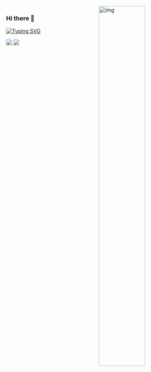 
<!--
**King-Key/King-Key** is a ✨ _special_ ✨ repository because its `README.md` (this file) appears on your GitHub profile.

Here are some ideas to get you started:

- 🔭 I’m currently working on ...
- 🌱 I’m currently learning ...
- 👯 I’m looking to collaborate on ...
- 🤔 I’m looking for help with ...
- 💬 Ask me about ...
- 📫 How to reach me: ...
- 😄 Pronouns: ...
- ⚡ Fun fact: ...
  -->

<!-- 
---
<img align="center" alt="img" src="https://ghchart.rshah.org/King-Key" width="100%" height="auto" />

--- 
-->

<img align="right" alt="img" src="https://github-readme-stats.vercel.app/api?username=King-Key&show_icons=true&theme=radical)" width="50%" height="auto" />


### Hi there 👋
[![Typing SVG](https://readme-typing-svg.demolab.com?font=Fira+Code&size=12&pause=1000&color=000000&center=%E5%81%87&vCenter=%E7%9C%9F&repeat=%E7%9C%9F&random=%E5%81%87&width=435&lines=%E8%B0%81%E4%B8%8D%E5%90%91%E5%BE%80%E2%80%9C%E7%AB%B9%E6%9D%96%E8%8A%92%E9%9E%8B%E8%BD%BB%E8%83%9C%E9%A9%AC+%E4%B8%80%E8%93%91%E7%83%9F%E9%9B%A8%E4%BB%BB%E5%B9%B3%E2%80%9D%E7%9A%84%E4%BA%BA%E7%94%9F;%E5%8F%AA%E6%B1%82%E2%80%9C%E4%B8%80%E6%9B%B2%E9%95%BF%E6%AD%8C%E5%85%A5%E6%A2%A6%E6%9D%A5+%E4%BD%86%E6%84%BF%E9%95%BF%E9%86%89%E4%B8%8D%E6%84%BF%E9%86%92%E2%80%9D)](https://git.io/typing-svg)

[![](https://img.shields.io/badge/Website-主页-blue)](https://wangguo.site/) [![](https://img.shields.io/badge/SCDN-论坛-blue)](https://blog.csdn.net/King_key?type=blog)

